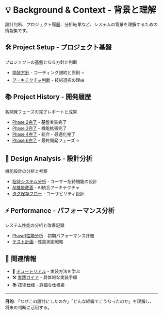 # 💡 Background & Context - 背景と理解

設計判断、プロジェクト履歴、分析結果など、システムの背景を理解するための情報集です。

## 🛠️ Project Setup - プロジェクト基盤

プロジェクトの基盤となる方針と判断

- [開発方針](./project-setup/development-principles.md) - コーディング規約と原則 ⭐️
- [アーキテクチャ判断](./project-setup/architecture-decisions.md) - 技術選択の理由

## 📚 Project History - 開発履歴

各開発フェーズの完了レポートと成果

- [Phase 2完了](./project-history/phase2-completion.md) - 基盤実装完了
- [Phase 3完了](./project-history/phase3-completion.md) - 機能拡張完了  
- [Phase 4完了](./project-history/phase4-completion.md) - 統合・最適化完了
- [Phase 6完了](./project-history/phase6-completion.md) - 最終開発フェーズ ⭐️

## 🎨 Design Analysis - 設計分析

機能設計の分析と考察

- [招待システム分析](./design-analysis/invitation-systems.md) - ユーザー招待機能の設計
- [AI機能改善](./design-analysis/ai-task-improvement.md) - AI統合アーキテクチャ
- [タグ保存フロー](./design-analysis/tag-save-flow.md) - ユーザビリティ設計

## ⚡ Performance - パフォーマンス分析

システム性能の分析と改善記録

- [Phase1性能分析](./performance/phase1-analysis.md) - 初期パフォーマンス評価
- [テスト計画](./performance/test-plan.md) - 性能測定戦略

## 🔗 関連情報

- 📖 [チュートリアル](../tutorials/index.md) - 実装方法を学ぶ
- 🛠️ [実践ガイド](../guides/index.md) - 具体的な実装手順  
- 📚 [技術仕様](../reference/index.md) - 詳細な仕様書

---

**目的**: 「なぜこの設計にしたのか」「どんな経緯でこうなったのか」を理解し、将来の判断に活用する。